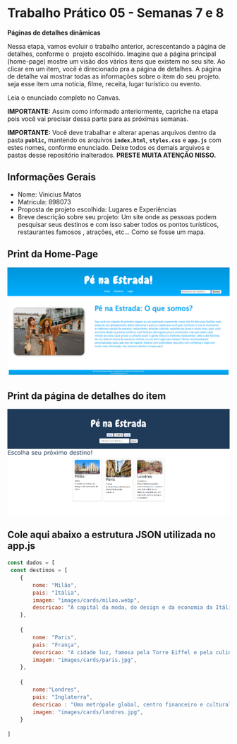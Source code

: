 # Trabalho Prático 05 - Semanas 7 e 8

**Páginas de detalhes dinâmicas**

Nessa etapa, vamos evoluir o trabalho anterior, acrescentando a página de detalhes, conforme o  projeto escolhido. Imagine que a página principal (home-page) mostre um visão dos vários itens que existem no seu site. Ao clicar em um item, você é direcionado pra a página de detalhes. A página de detalhe vai mostrar todas as informações sobre o item do seu projeto. seja esse item uma notícia, filme, receita, lugar turístico ou evento.

Leia o enunciado completo no Canvas. 

**IMPORTANTE:** Assim como informado anteriormente, capriche na etapa pois você vai precisar dessa parte para as próximas semanas. 

**IMPORTANTE:** Você deve trabalhar e alterar apenas arquivos dentro da pasta **`public`,** mantendo os arquivos **`index.html`**, **`styles.css`** e **`app.js`** com estes nomes, conforme enunciado. Deixe todos os demais arquivos e pastas desse repositório inalterados. **PRESTE MUITA ATENÇÃO NISSO.**

## Informações Gerais

- Nome: Vinicius Matos 
- Matricula: 898073
- Proposta de projeto escolhida: Lugares e Experiências
- Breve descrição sobre seu projeto: Um site onde as pessoas podem pesquisar seus destinos e com isso saber todos os pontos turísticos, restaurantes famosos , atrações, etc... Como se fosse um mapa.


## Print da Home-Page 


![print ferrmenta desenvolverdor](public/images/HomePage2.png)


## Print da página de detalhes do item

![print ferrmenta desenvolverdor](public/images/DetalhesDoItem.png)


## Cole aqui abaixo a estrutura JSON utilizada no app.js

```javascript
const dados = [
 const destinos = [
    {
        nome: "Milão",
        pais: "Itália",
        imagem: "images/cards/milao.webp",
        descricao: "A capital da moda, do design e da economia da Itália",
    },

    {
        nome: "Paris",
        pais: "França",
        descricao: "A cidade luz, famosa pela Torre Eiffel e pela culinária.",
        imagem: "images/cards/paris.jpg",
    },

    {
        nome:"Londres",
        pais: "Inglaterra",
        descricao : "Uma metrópole global, centro financeiro e cultural com dois milênios de história, marcada por um contraste entre o antigo e o moderno.",
        imagem: "images/cards/londres.jpg",
    }
    
]
```